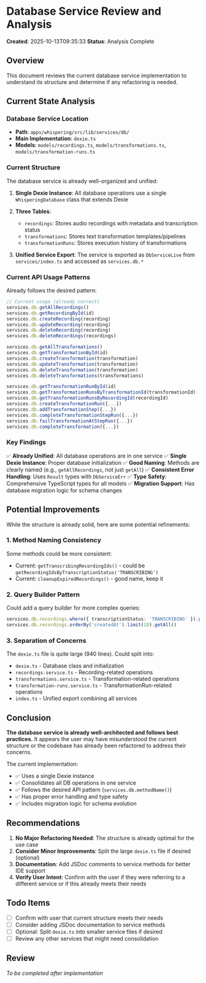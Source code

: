 # Database Service Review and Analysis

**Created**: 2025-10-13T09:35:33
**Status**: Analysis Complete

## Overview

This document reviews the current database service implementation to understand its structure and determine if any refactoring is needed.

## Current State Analysis

### Database Service Location
- **Path**: `apps/whispering/src/lib/services/db/`
- **Main Implementation**: `dexie.ts`
- **Models**: `models/recordings.ts`, `models/transformations.ts`, `models/transformation-runs.ts`

### Current Structure

The database service is already well-organized and unified:

1. **Single Dexie Instance**: All database operations use a single `WhisperingDatabase` class that extends Dexie
2. **Three Tables**:
   - `recordings`: Stores audio recordings with metadata and transcription status
   - `transformations`: Stores text transformation templates/pipelines
   - `transformationRuns`: Stores execution history of transformations

3. **Unified Service Export**: The service is exported as `DbServiceLive` from `services/index.ts` and accessed as `services.db.*`

### Current API Usage Patterns

Already follows the desired pattern:
```typescript
// Current usage (already correct)
services.db.getAllRecordings()
services.db.getRecordingById(id)
services.db.createRecording(recording)
services.db.updateRecording(recording)
services.db.deleteRecording(recording)
services.db.deleteRecordings(recordings)

services.db.getAllTransformations()
services.db.getTransformationById(id)
services.db.createTransformation(transformation)
services.db.updateTransformation(transformation)
services.db.deleteTransformation(transformation)
services.db.deleteTransformations(transformations)

services.db.getTransformationRunById(id)
services.db.getTransformationRunsByTransformationId(transformationId)
services.db.getTransformationRunsByRecordingId(recordingId)
services.db.createTransformationRun({...})
services.db.addTransformationStep({...})
services.db.completeTransformationStepRun({...})
services.db.failTransformationAtStepRun({...})
services.db.completeTransformation({...})
```

### Key Findings

✅ **Already Unified**: All database operations are in one service
✅ **Single Dexie Instance**: Proper database initialization
✅ **Good Naming**: Methods are clearly named (e.g., `getAllRecordings`, not just `getAll`)
✅ **Consistent Error Handling**: Uses `Result` types with `DbServiceErr`
✅ **Type Safety**: Comprehensive TypeScript types for all models
✅ **Migration Support**: Has database migration logic for schema changes

## Potential Improvements

While the structure is already solid, here are some potential refinements:

### 1. Method Naming Consistency
Some methods could be more consistent:
- Current: `getTranscribingRecordingIds()` - could be `getRecordingIdsByTranscriptionStatus('TRANSCRIBING')`
- Current: `cleanupExpiredRecordings()` - good name, keep it

### 2. Query Builder Pattern
Could add a query builder for more complex queries:
```typescript
services.db.recordings.where({ transcriptionStatus: 'TRANSCRIBING' }).getIds()
services.db.recordings.orderBy('createdAt').limit(10).getAll()
```

### 3. Separation of Concerns
The `dexie.ts` file is quite large (940 lines). Could split into:
- `dexie.ts` - Database class and initialization
- `recordings.service.ts` - Recording-related operations
- `transformations.service.ts` - Transformation-related operations
- `transformation-runs.service.ts` - TransformationRun-related operations
- `index.ts` - Unified export combining all services

## Conclusion

**The database service is already well-architected and follows best practices.** It appears the user may have misunderstood the current structure or the codebase has already been refactored to address their concerns.

The current implementation:
- ✅ Uses a single Dexie instance
- ✅ Consolidates all DB operations in one service
- ✅ Follows the desired API pattern (`services.db.methodName()`)
- ✅ Has proper error handling and type safety
- ✅ Includes migration logic for schema evolution

## Recommendations

1. **No Major Refactoring Needed**: The structure is already optimal for the use case
2. **Consider Minor Improvements**: Split the large `dexie.ts` file if desired (optional)
3. **Documentation**: Add JSDoc comments to service methods for better IDE support
4. **Verify User Intent**: Confirm with the user if they were referring to a different service or if this already meets their needs

## Todo Items

- [ ] Confirm with user that current structure meets their needs
- [ ] Consider adding JSDoc documentation to service methods
- [ ] Optional: Split `dexie.ts` into smaller service files if desired
- [ ] Review any other services that might need consolidation

## Review

*To be completed after implementation*

